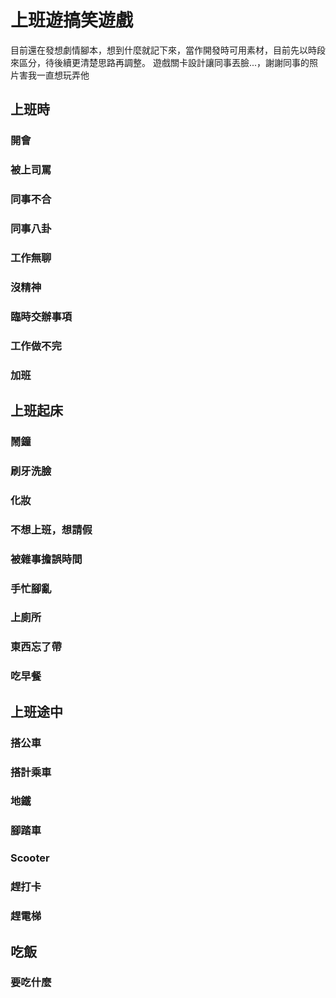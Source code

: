 # 上班遊搞笑遊戲
目前還在發想劇情腳本，想到什麼就記下來，當作開發時可用素材，目前先以時段來區分，待後續更清楚思路再調整。
遊戲關卡設計讓同事丟臉...，謝謝同事的照片害我一直想玩弄他

## 上班時
### 開會
### 被上司罵
### 同事不合
### 同事八卦
### 工作無聊
### 沒精神
### 臨時交辦事項
### 工作做不完
### 加班









## 上班起床
### 鬧鐘
### 刷牙洗臉
### 化妝
### 不想上班，想請假
### 被雜事擔誤時間
### 手忙腳亂
### 上廁所
### 東西忘了帶
### 吃早餐

## 上班途中
### 搭公車
### 搭計乘車
### 地鐵
### 腳踏車
### Scooter
### 趕打卡
### 趕電梯

## 吃飯
### 要吃什麼
